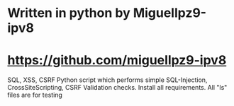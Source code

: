 # Written in python by Miguellpz9-ipv8 
# https://github.com/miguellpz9-ipv8
SQL, XSS, CSRF 
Python script which performs simple SQL-Injection, CrossSiteScripting, CSRF Validation checks. 
Install all requirements.
All "ls" files are for testing
